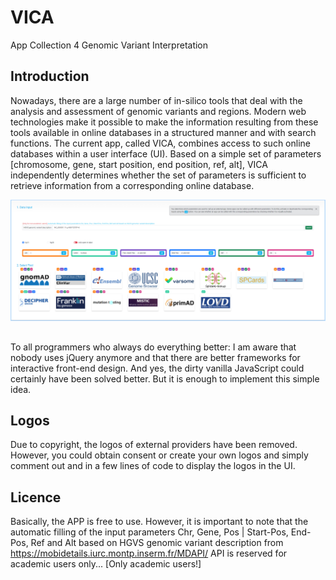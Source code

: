 # VICA
App Collection 4 Genomic Variant Interpretation
## Introduction
Nowadays, there are a large number of in-silico tools that deal with the analysis and assessment of genomic variants and regions.
Modern web technologies make it possible to make the information resulting from these tools available in online databases in a structured manner and with search functions.
The current app, called VICA, combines access to such online databases within a user interface (UI).
Based on a simple set of parameters [chromosome, gene, start position, end position, ref, alt], VICA independently determines whether the set of parameters is sufficient to retrieve information from a corresponding online database.

![Image of Yaktocat](README/vica.png)

##
To all programmers who always do everything better: I am aware that nobody uses jQuery anymore and that there are better frameworks for interactive front-end design. And yes, the dirty vanilla JavaScript could certainly have been solved better. But it is enough to implement this simple idea.
## Logos
Due to copyright, the logos of external providers have been removed. However, you could obtain consent or create your own logos and simply comment out and in a few lines of code to display the logos in the UI.
## Licence
Basically, the APP is free to use. However, it is important to note that the automatic filling of the input parameters Chr, Gene, Pos | Start-Pos, End-Pos, Ref and Alt based on HGVS genomic variant description from https://mobidetails.iurc.montp.inserm.fr/MDAPI/ API is reserved for academic users only... [Only academic users!]



